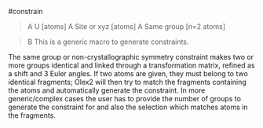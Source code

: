 #constrain

>A U [atoms]
>A Site or xyz [atoms]
>A Same group [n=2 atoms]

>B This is a generic macro to generate constraints.  

The same group or non-crystallographic symmetry constraint makes two or more groups identical and linked through a transformation matrix, refined as a shift and 3 Euler angles. If two atoms are given, they must belong to two identical fragments; Olex2 will then try to match the fragments containing the atoms and automatically generate the constraint. In more generic/complex cases the user has to provide the number of groups to generate the constraint for and also the selection which matches atoms in the fragments.
